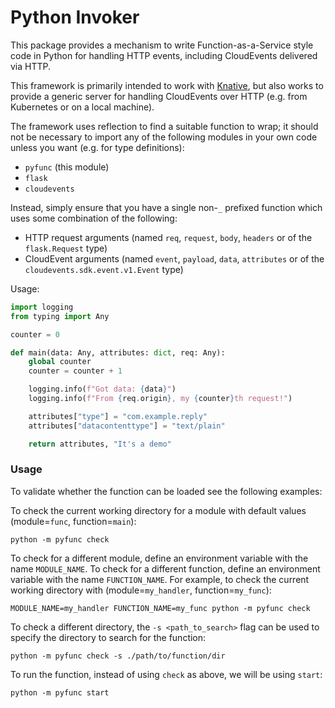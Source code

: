 # Python Invoker

This package provides a mechanism to write Function-as-a-Service style code in
Python for handling HTTP events, including CloudEvents delivered via HTTP.

This framework is primarily intended to work with
[Knative](https://knative.dev/), but also works to provide a generic server for
handling CloudEvents over HTTP (e.g. from Kubernetes or on a local machine).

The framework uses reflection to find a suitable function to wrap; it should not
be necessary to import any of the following modules in your own code unless you
want (e.g. for type definitions):

- `pyfunc` (this module)
- `flask`
- `cloudevents`

Instead, simply ensure that you have a single non-`_` prefixed function which
uses some combination of the following:

- HTTP request arguments (named `req`, `request`, `body`, `headers` or of the
  `flask.Request` type)
- CloudEvent arguments (named `event`, `payload`, `data`, `attributes` or of the
  `cloudevents.sdk.event.v1.Event` type)

Usage:

```python
import logging
from typing import Any

counter = 0

def main(data: Any, attributes: dict, req: Any):
    global counter
    counter = counter + 1

    logging.info(f"Got data: {data}")
    logging.info(f"From {req.origin}, my {counter}th request!")

    attributes["type"] = "com.example.reply"
    attributes["datacontenttype"] = "text/plain"

    return attributes, "It's a demo"

```

### Usage

To validate whether the function can be loaded see the following examples:

To check the current working directory for a module with default values (module=`func`, function=`main`):
```
python -m pyfunc check
```

To check for a different module, define an environment variable with the name `MODULE_NAME`.
To check for a different function, define an environment variable with the name `FUNCTION_NAME`.
For example, to check the current working directory with (module=`my_handler`, function=`my_func`):
```
MODULE_NAME=my_handler FUNCTION_NAME=my_func python -m pyfunc check
```

To check a different directory, the `-s <path_to_search>` flag can be used to specify the directory to search for the function:
```
python -m pyfunc check -s ./path/to/function/dir
```

To run the function, instead of using `check` as above, we will be using `start`:
```
python -m pyfunc start
```
